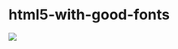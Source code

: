 # html5-with-good-fonts

<img src="https://dl.dropboxusercontent.com/u/8515698/github/html5%20starter%20screen%20shot.png">